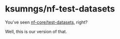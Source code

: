 # ksumngs/nf-test-datasets

You've seen [nf-core/test-datasets], right?

Well, this is our version of that.

[nf-core/test-datasets]: https://github.com/nf-core/test-datasets
